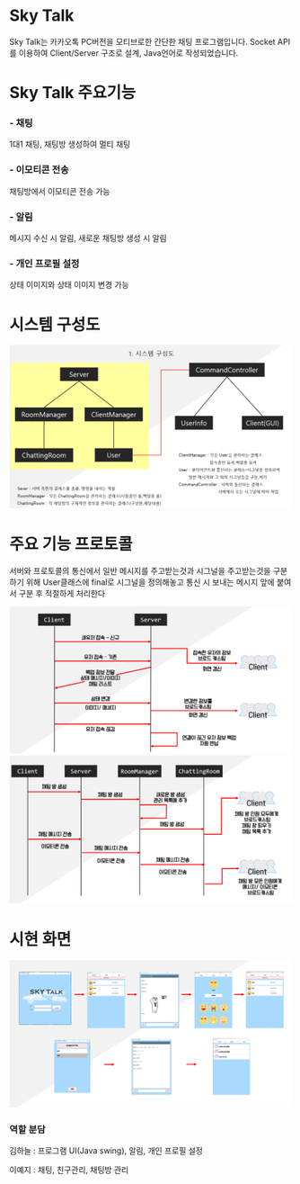 # Sky Talk
Sky Talk는 카카오톡 PC버전을 모티브로한 간단한 채팅 프로그램입니다.
Socket API를 이용하여 Client/Server 구조로 설계, Java언어로 작성되었습니다.

# Sky Talk 주요기능
### - 채팅
1대1 채팅, 채팅방 생성하여 멀티 채팅

### - 이모티콘 전송
채팅방에서 이모티콘 전송 가능

### - 알림
메시지 수신 시 알림, 새로운 채팅방 생성 시 알림

### - 개인 프로필 설정
상태 이미지와 상태 이미지 변경 가능


# 시스템 구성도
<img src="/image/Architecture.png">

# 주요 기능 프로토콜
서버와 프로토콜의 통신에서 일반 메시지를 주고받는것과 시그널을 주고받는것을 구분하기 위해 User클래스에
final로 시그널을 정의해놓고 통신 시 보내는 메시지 앞에 붙여서 구분 후 적절하게 처리한다

<img src="/image/protocol1.png">
<img src="/image/protocol2.png">

# 시현 화면
<img src="/image/program_capture.png">


### 역할 분담
김하늘 : 프로그램 UI(Java swing), 알림, 개인 프로필 설정

이예지 : 채팅, 친구관리, 채팅방 관리 
